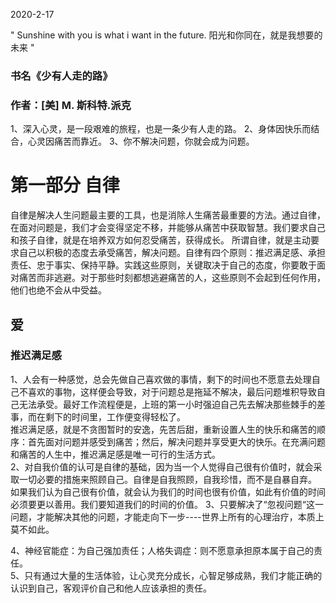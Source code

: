 2020-2-17

"
Sunshine with you is what i want in the future.
        阳光和你同在，就是我想要的未来
"
### 书名《少有人走的路》
### 作者：[美] M. 斯科特.派克
1、深入心灵，是一段艰难的旅程，也是一条少有人走的路。
2、身体因快乐而结合，心灵因痛苦而靠近。
3、你不解决问题，你就会成为问题。  

# 第一部分 自律
自律是解决人生问题最主要的工具，也是消除人生痛苦最重要的方法。通过自律，在面对问题是，我们才会变得坚定不移，并能够从痛苦中获取智慧。我们要求自己和孩子自律，就是在培养双方如何忍受痛苦，获得成长。 
所谓自律，就是主动要求自己以积极的态度去承受痛苦，解决问题。自律有四个原则：推迟满足感、承担责任、忠于事实、保持平静。实践这些原则，关键取决于自己的态度，你要敢于面对痛苦而非逃避。对于那些时刻都想逃避痛苦的人，这些原则不会起到任何作用，他们也绝不会从中受益。

## 爱
### 推迟满足感
1、人会有一种感觉，总会先做自己喜欢做的事情，剩下的时间也不愿意去处理自己不喜欢的事物，这样便会导致，对于问题总是拖延不解决，最后问题堆积导致自己无法承受。最好工作流程便是，上班的第一小时强迫自己先去解决那些棘手的差事，而在剩下的时间里，工作便变得轻松了。  
推迟满足感，就是不贪图暂时的安逸，先苦后甜，重新设置人生的快乐和痛苦的顺序：首先面对问题并感受到痛苦；然后，解决问题并享受更大的快乐。在充满问题和痛苦的人生中，推迟满足感是唯一可行的生活方式。  
2、对自我价值的认可是自律的基础，因为当一个人觉得自己很有价值时，就会采取一切必要的措施来照顾自己。自律是自我照顾，自我珍惜，而不是自暴自弃。
如果我们认为自己很有价值，就会认为我们的时间也很有价值，如此有价值的时间必须要更以善用。我们要知道我们的时间的价值。
3、只要解决了“忽视问题“这一问题，才能解决其他的问题，才能走向下一步----世界上所有的心理治疗，本质上莫不如此。  

4、神经官能症：为自己强加责任；人格失调症：则不愿意承担原本属于自己的责任。  
5、只有通过大量的生活体验，让心灵充分成长，心智足够成熟，我们才能正确的认识到自己，客观评价自己和他人应该承担的责任。  


